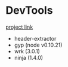 # DevTools

[project link](http://git.xiaomi.com:8088/#/admin/projects/miliao/devtools)

* header-extractor
* gyp (node v0.10.21)
* wrk (3.0.1)
* ninja (1.4.0)
